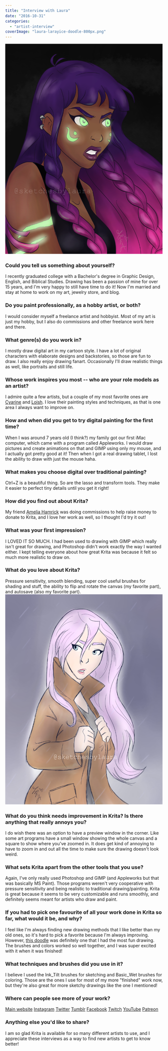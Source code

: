 ```yaml
---
title: "Interview with Laura"
date: "2016-10-31"
categories: 
  - "artist-interview"
coverImage: "laura-larayice-doodle-800px.png"
---
```


![laura-larayice-doodle-800px](images/laura-larayice-doodle-800px.png)

### Could you tell us something about yourself?

I recently graduated college with a Bachelor's degree in Graphic Design, English, and Biblical Studies. Drawing has been a passion of mine for over 15 years, and I'm very happy to still have time to do it! Now I'm married and stay at home to work on my art, jewelry store, and blog.

### Do you paint professionally, as a hobby artist, or both?

I would consider myself a freelance artist and hobbyist. Most of my art is just my hobby, but I also do commissions and other freelance work here and there.

### What genre(s) do you work in?

I mostly draw digital art in my cartoon style. I have a lot of original characters with elaborate designs and backstories, so those are fun to draw. I also really enjoy drawing fanart. Occasionally I'll draw realistic things as well, like portraits and still life.

### Whose work inspires you most -- who are your role models as an artist?

I admire quite a few artists, but a couple of my most favorite ones are [Cyarine](http://instagram.com/cyarine) and [Loish](http://loish.net). I love their painting styles and techniques, as that is one area I always want to improve on.

### How and when did you get to try digital painting for the first time?

When I was around 7 years old (I think?) my family got our first iMac computer, which came with a program called Appleworks. I would draw pictures and create animations on that and GIMP using only my mouse, and I actually got pretty good at it! Then when I got a real drawing tablet, I lost the ability to draw with just the mouse haha.

### What makes you choose digital over traditional painting?

Ctrl+Z is a beautiful thing. So are the lasso and transform tools. They make it easier to perfect tiny details until you get it right!

### How did you find out about Krita?

My friend [Amelia Hamrick](http://ameliadrawsthings.tumblr.com/) was doing commissions to help raise money to donate to Krita, and I love her work as well, so I thought I'd try it out!

### What was your first impression?

I LOVED IT SO MUCH. I had been used to drawing with GIMP which really isn't great for drawing, and Photoshop didn't work exactly the way I wanted either. I kept telling everyone about how great Krita was because it felt so much more realistic to draw on.

### What do you love about Krita?

Pressure sensitivity, smooth blending, super cool useful brushes for shading and stuff, the ability to flip and rotate the canvas (my favorite part), and autosave (also my favorite part). ![laura-leopard-trench-coat-800px](images/laura-leopard-trench-coat-800px.png)

### What do you think needs improvement in Krita? Is there anything that really annoys you?

I do wish there was an option to have a preview window in the corner. Like some art programs have a small window showing the whole canvas and a square to show where you've zoomed in. It does get kind of annoying to have to zoom in and out all the time to make sure the drawing doesn't look weird.

### What sets Krita apart from the other tools that you use?

Again, I've only really used Photoshop and GIMP (and Appleworks but that was basically MS Paint). Those programs weren't very cooperative with pressure sensitivity and being realistic to traditional drawing/painting. Krita is great because it seems to be very customizable and runs smoothly, and definitely seems meant for artists who draw and paint.

### If you had to pick one favourite of all your work done in Krita so far, what would it be, and why?

I feel like I'm always finding new drawing methods that I like better than my old ones, so it's hard to pick a favorite because I'm always improving. However, [this doodle](http://<http://sketchesbylaura.tumblr.com/post/144509538912/i-love-how-this-turned-out-this-sketchy>) was definitely one that I had the most fun drawing. The brushes and colors worked so well together, and I was super excited with it when it was finished!

### What techniques and brushes did you use in it?

I believe I used the Ink\_Tilt brushes for sketching and Basic\_Wet brushes for coloring. Those are the ones I use for most of my more "finished" work now, but they're also great for more sketchy drawings like the one I mentioned!

### Where can people see more of your work?

[Main website](http://sketchesbylaura.com) [Instagram](http://instagram.com/sketchesbylaura) [Twitter](http://twitter.com/sketchesbylaura) [Tumblr](http://sketchesbylaura.tumblr.com) [Facebook](http://facebook.com/sketchesbylaura) [Twitch](http://twitch.tv/sketchesbylaura) [YouTube](http://www.youtube.com/channel/UCTlkAk2N0ZZOc_3dJljhn4g) [Patreon](http://patreon.com/sketchesbylaura)

### Anything else you'd like to share?

I am so glad Krita is available for so many different artists to use, and I appreciate these interviews as a way to find new artists to get to know better!
